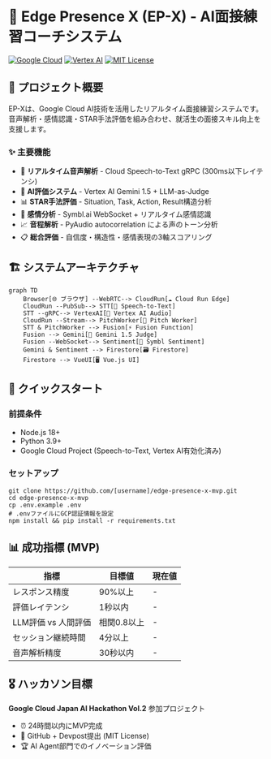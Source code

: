 # 🚀 Edge Presence X (EP-X) - AI面接練習コーチシステム

[![Google Cloud](https://img.shields.io/badge/Google%20Cloud-Ready-4285F4?logo=google-cloud)](https://cloud.google.com/)
[![Vertex AI](https://img.shields.io/badge/Vertex%20AI-Gemini%201.5-34A853)](https://cloud.google.com/vertex-ai)
[![MIT License](https://img.shields.io/badge/License-MIT-yellow.svg)](https://opensource.org/licenses/MIT)

## 🎯 プロジェクト概要

EP-Xは、Google Cloud AI技術を活用したリアルタイム面接練習システムです。
音声解析・感情認識・STAR手法評価を組み合わせ、就活生の面接スキル向上を支援します。

### ✨ 主要機能

- 🎤 **リアルタイム音声解析** - Cloud Speech-to-Text gRPC (300ms以下レイテンシ)
- 🧠 **AI評価システム** - Vertex AI Gemini 1.5 + LLM-as-Judge
- 📊 **STAR手法評価** - Situation, Task, Action, Result構造分析
- 💭 **感情分析** - Symbl.ai WebSocket + リアルタイム感情認識
- 📈 **音程解析** - PyAudio autocorrelation による声のトーン分析
- 📋 **総合評価** - 自信度・構造性・感情表現の3軸スコアリング

## 🏗️ システムアーキテクチャ

```
graph TD
    Browser[🌐 ブラウザ] --WebRTC--> CloudRun[☁️ Cloud Run Edge]
    CloudRun --PubSub--> STT[🎤 Speech-to-Text]
    STT --gRPC--> VertexAI[🧠 Vertex AI Audio]
    CloudRun --Stream--> PitchWorker[🎵 Pitch Worker]
    STT & PitchWorker --> Fusion[⚡ Fusion Function]
    Fusion --> Gemini[💎 Gemini 1.5 Judge]
    Fusion --WebSocket--> Sentiment[💭 Symbl Sentiment]
    Gemini & Sentiment --> Firestore[🗃️ Firestore]
    Firestore --> VueUI[🖥️ Vue.js UI]
```

## 🚀 クイックスタート

### 前提条件
- Node.js 18+
- Python 3.9+
- Google Cloud Project (Speech-to-Text, Vertex AI有効化済み)

### セットアップ
```
git clone https://github.com/[username]/edge-presence-x-mvp.git
cd edge-presence-x-mvp
cp .env.example .env
# .envファイルにGCP認証情報を設定
npm install && pip install -r requirements.txt
```

## 📊 成功指標 (MVP)

| 指標 | 目標値 | 現在値 |
|------|--------|--------|
| レスポンス精度 | 90%以上 | - |
| 評価レイテンシ | 1秒以内 | - |
| LLM評価 vs 人間評価 | 相関0.8以上 | - |
| セッション継続時間 | 4分以上 | - |
| 音声解析精度 | 30秒以内 | - |

## 🎖️ ハッカソン目標

**Google Cloud Japan AI Hackathon Vol.2** 参加プロジェクト
- ⏰ 24時間以内にMVP完成
- 📱 GitHub + Devpost提出 (MIT License)
- 🏆 AI Agent部門でのイノベーション評価
```

